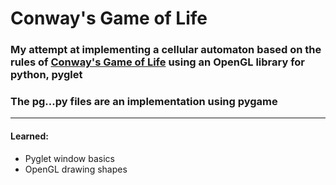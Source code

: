 # Conway's Game of Life

### My attempt at implementing a cellular automaton based on the rules of [Conway's Game of Life](https://en.wikipedia.org/wiki/Conway%27s_Game_of_Life "Wikipedia") using an OpenGL library for python, pyglet
### The pg...py files are an implementation using pygame

---
#### Learned:
* Pyglet window basics
* OpenGL drawing shapes
